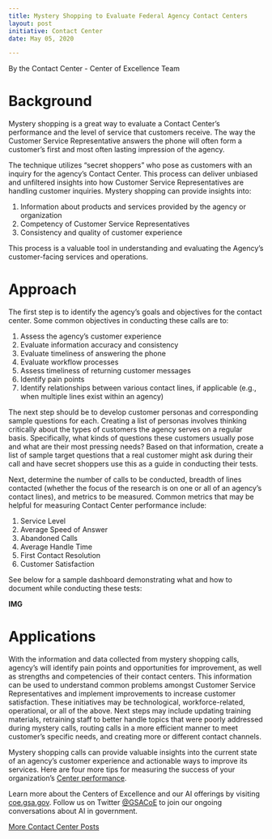 ```yaml
---
title: Mystery Shopping to Evaluate Federal Agency Contact Centers
layout: post
initiative: Contact Center
date: May 05, 2020

---
```

By the Contact Center - Center of Excellence Team

<h1>Background</h1>

Mystery shopping is a great way to evaluate a Contact Center’s performance and the level of service that customers receive. 
The way the Customer Service Representative answers the phone will often form a customer’s first and most often lasting 
impression of the agency. 
 
The technique utilizes “secret shoppers” who pose as customers with an inquiry for the agency’s Contact Center. This process 
can deliver unbiased and unfiltered insights into how Customer Service Representatives are handling customer inquiries. 
Mystery shopping can provide insights into:

1. Information about products and services provided by the agency or organization
2. Competency of Customer Service Representatives
3. Consistency and quality of customer experience

This process is a valuable tool in understanding and evaluating the Agency’s customer-facing services and operations.

<h1>Approach</h1>

The first step is to identify  the agency’s goals and objectives for the contact center.  Some common objectives in conducting
these calls are to:
 
1. Assess the agency’s customer experience
2. Evaluate information accuracy and consistency
3. Evaluate timeliness of answering the phone
4. Evaluate workflow processes
5. Assess timeliness of returning customer messages
6. Identify pain points
7. Identify relationships between various contact lines, if applicable (e.g., when multiple lines exist within an agency)

The next step should be to develop customer personas and corresponding sample questions for each. Creating a list of personas
involves thinking critically about the types of customers the agency serves on a regular basis. Specifically, what kinds of 
questions these customers usually pose and what are their most pressing needs? Based on that information, create a list of 
sample target questions that a real customer might ask during their call and have secret shoppers use this as a guide in 
conducting their tests.
 
Next, determine the number of calls to be conducted, breadth of lines contacted (whether the focus of the research is on one 
or all of an agency’s contact lines), and metrics to be measured. Common metrics that may be helpful for measuring Contact 
Center performance include:
 
1. Service Level
2. Average Speed of Answer
3. Abandoned Calls
4. Average Handle Time
5. First Contact Resolution
6. Customer Satisfaction

See below for a sample dashboard demonstrating what and how to document while conducting these tests:    	

****IMG****

<h1>Applications</h1>

With the information and data collected from mystery shopping calls, agency’s will identify pain points and opportunities for
improvement, as well as strengths and competencies of their contact centers. This information can be used to understand 
common problems amongst Customer Service Representatives and implement improvements to increase customer satisfaction.  These
initiatives may be technological, workforce-related, operational, or all of the above.  Next steps may include updating 
training materials, retraining staff to better handle topics that were poorly addressed during mystery calls, routing calls 
in a more efficient manner to meet customer’s specific needs, and creating more or different contact channels.

Mystery shopping calls can provide valuable insights into the current state of an agency’s customer experience and actionable
ways to improve its services.  Here are four  more tips for measuring the success of your organization’s  <a href="https://coe.gsa.gov/2019/05/28/cc-update-2.html">Center 
performance<a/>.

Learn more about the Centers of Excellence and our AI offerings by visiting <a href="https://coe.gsa.gov/">coe.gsa.gov</a>. 
Follow us on Twitter <a href="https://twitter.com/GSACoE">@GSACoE</a> to join our ongoing conversations about AI in government.


<a href="{{site.baseurl}}/coe/contact-center.html#coe-updates" class="usa-button">More Contact Center Posts</a>
